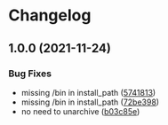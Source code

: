 # Changelog

## 1.0.0 (2021-11-24)


### Bug Fixes

* missing /bin in install_path ([5741813](https://www.github.com/juusujanar/asdf-kubescape/commit/5741813c8c84cb2c5b4764010c57fbbbee7a7345))
* missing /bin in install_path ([72be398](https://www.github.com/juusujanar/asdf-kubescape/commit/72be398869734b17b97d3a346d92ec78839e496e))
* no need to unarchive ([b03c85e](https://www.github.com/juusujanar/asdf-kubescape/commit/b03c85e2542946ab22f3ebae41a3f1df18ece6f0))
